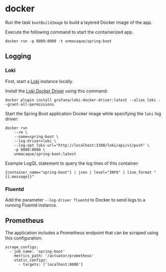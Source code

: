# docker

Run the task `bootBuildImage` to build a layered Docker image of the app.

Execute the following command to start the containerized app.

    docker run -p 8080:8080 -t unmacaque/spring-boot

## Logging

### Loki

First, start a [Loki](https://grafana.com/oss/loki/) instance locally.

Install the [Loki Docker Driver](https://grafana.com/docs/loki/latest/clients/docker-driver/) using this command:

    docker plugin install grafana/loki-docker-driver:latest --alias loki --grant-all-permissions

Start the Spring Boot application Docker image while specifying the `loki` log driver:

```
docker run
    --rm \
    --name=spring-boot \
    --log-driver=loki \
    --log-opt loki-url="http://localhost:3100/loki/api/v1/push" \
    -p 8080:8080 \
    unmacaque/spring-boot:latest
```

Example LogQL statement to query the log lines of this container:

    {container_name="spring-boot"} | json | level="INFO" | line_format "{{.message}}"

### Fluentd

Add the parameter `--log-driver fluentd` to Docker to send logs to a running Fluentd instance.

## Prometheus

The application includes a Prometheus endpoint that can be scraped using this configuration:

```
scrape_configs:
  - job_name: 'spring-boot'
    metrics_path: '/actuator/prometheus'
    static_configs:
      - targets: ['localhost:8080']
```
